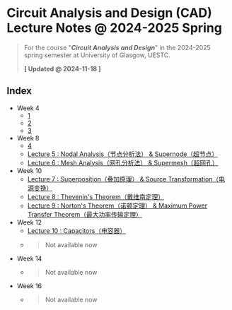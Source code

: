 # Circuit Analysis and Design (CAD) Lecture Notes @ 2024-2025 Spring

> For the course "***Circuit Analysis and Design***" in the 2024-2025 spring semester at University of Glasgow, UESTC.
> 
> **[ Updated @ 2024-11-18 ]**

## Index

- Week 4
  - [1](./Lecture1.md)
  - [2](./Lecture2.md)
  - [3](./Lecture3.md)
- Week 8
  - [4](./Lecture4.md)
  - [Lecture 5 : Nodal Analysis（节点分析法） & Supernode（超节点）](./Lecture5.md)
  - [Lecture 6 : Mesh Analysis（网孔分析法） & Supermesh（超网孔）](./Lecture6.md)
- Week 10
  - [Lecture 7 : Superposition（叠加原理） & Source Transformation（电源变换）](./Lecture7.md)
  - [Lecture 8 : Thevenin's Theorem（戴维南定理）](./Lecture8.md)
  - [Lecture 9 : Norton's Theorem（诺顿定理） & Maximum Power Transfer Theorem（最大功率传输定理）](./Lecture9.md)
- Week 12
  - [Lecture 10 : Capacitors（电容器）](./Lecture10.md)
  - > Not available now
- Week 14
  - > Not available now
- Week 16
  - > Not available now